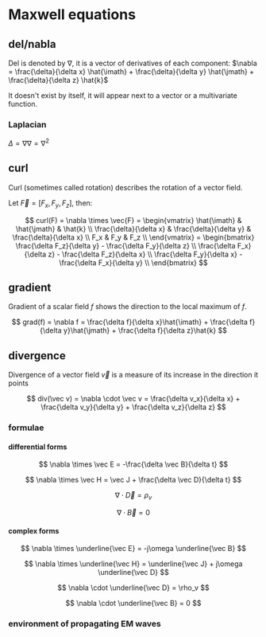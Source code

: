# Maxwell equations

## del/nabla

Del is denoted by $\nabla$, it is a vector of derivatives of each component: $\nabla = \frac{\delta}{\delta x} \hat{\imath} + \frac{\delta}{\delta y} \hat{\jmath} + \frac{\delta}{\delta z} \hat{k}$

It doesn't exist by itself, it will appear next to a vector or a multivariate function.

### Laplacian

$\Delta = \nabla \nabla = \nabla^2$

## curl

Curl (sometimes called rotation) describes the rotation of a vector field.

Let $\vec{F} = [F_x, F_y, F_z]$, then:

$$
	curl(F) = \nabla \times \vec{F} =
		\begin{vmatrix}
			\hat{\imath}            & \hat{\jmath}            & \hat{k}                 \\
			\frac{\delta}{\delta x} & \frac{\delta}{\delta y} & \frac{\delta}{\delta x} \\
			F_x                     & F_y                     & F_z                     \\
		\end{vmatrix} =
		\begin{bmatrix}
			\frac{\delta F_z}{\delta y} - \frac{\delta F_y}{\delta z} \\
			\frac{\delta F_x}{\delta z} - \frac{\delta F_z}{\delta x} \\
			\frac{\delta F_y}{\delta x} - \frac{\delta F_x}{\delta y} \\
		\end{bmatrix}
$$

## gradient

Gradient of a scalar field $f$ shows the direction to the local maximum of $f$.

$$
	grad(f) = \nabla f = \frac{\delta f}{\delta x}\hat{\imath} + \frac{\delta f}{\delta y}\hat{\jmath} + \frac{\delta f}{\delta z}\hat{k}
$$

## divergence

Divergence of a vector field $\vec v$ is a measure of its increase in the direction it points

$$
	div(\vec v) = \nabla \cdot \vec v = \frac{\delta v_x}{\delta x} + \frac{\delta v_y}{\delta y} + \frac{\delta v_z}{\delta z}
$$

### formulae

#### differential forms

$$
	\nabla \times \vec E = -\frac{\delta \vec B}{\delta t}
$$

$$
	\nabla \times \vec H = \vec J + \frac{\delta \vec D}{\delta t}
$$

$$
	\nabla \cdot \vec D = \rho_v
$$

$$
	\nabla \cdot \vec B = 0
$$

#### complex forms

$$
	\nabla \times \underline{\vec E} = -j\omega \underline{\vec B}
$$

$$
	\nabla \times \underline{\vec H} = \underline{\vec J} + j\omega \underline{\vec D}
$$

$$
	\nabla \cdot \underline{\vec D} = \rho_v
$$

$$
	\nabla \cdot \underline{\vec B} = 0
$$

### environment of propagating EM waves

$$
$$
